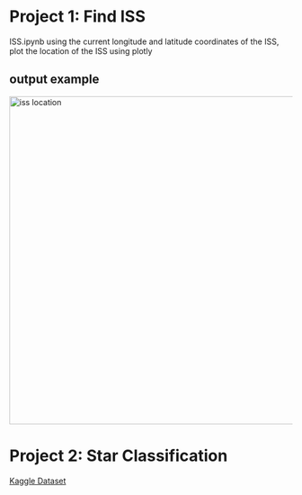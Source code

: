 # Project 1: Find ISS  
ISS.ipynb using the current longitude and latitude coordinates of the ISS, plot the location of the ISS using plotly 

## output example 
<img width="583" alt="iss location" src="https://user-images.githubusercontent.com/74196907/138176605-5f741ae1-7f0d-47e4-9c49-667f4c0a14c6.png">

# Project 2: Star Classification 

[Kaggle Dataset](https://www.kaggle.com/brsdincer/star-type-classification)
